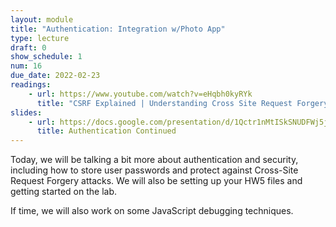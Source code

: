 ```yaml
---
layout: module
title: "Authentication: Integration w/Photo App"
type: lecture
draft: 0
show_schedule: 1
num: 16
due_date: 2022-02-23
readings:
    - url: https://www.youtube.com/watch?v=eHqbh0kyRYk
      title: "CSRF Explained | Understanding Cross Site Request Forgery | What is XSRF?"
slides:
    - url: https://docs.google.com/presentation/d/1Qctr1nMtISkSNUDFWj5j3Vd3i4lWd-Z7QYpti0cjZGE/edit?usp=sharing
      title: Authentication Continued
---
```


Today, we will be talking a bit more about authentication and security, including how to store user passwords and protect against Cross-Site Request Forgery attacks. We will also be setting up your HW5 files and getting started on the lab. 

If time, we will also work on some JavaScript debugging techniques.